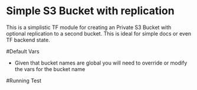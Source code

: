 # Simple S3 Bucket with replication

This is a simplistic TF module for creating an Private S3 Bucket with optional replication to a second bucket. This is ideal for simple docs or even TF backend state.

#Default Vars
* Given that bucket names are global you will need to override or modify the vars for the bucket name

#Running Test



